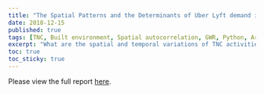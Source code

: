 ```yaml
---
title: "The Spatial Patterns and the Determinants of Uber Lyft demand in San Francisco."
date: 2018-12-15
published: true
tags: [TNC, Built environment, Spatial autocorrelation, GWR, Python, ArcGIS]
excerpt: "What are the spatial and temporal variations of TNC activities in San Francisco? Are land use, socio-economics, and transit at TAZ level related to TNC activity frequency?"
toc: true
toc_sticky: true
---
```


Please view the full report [here](https://github.com/HeZHANG0/HZ/raw/master/assets/pdf/The%20Spatial%20Patterns%20and%20the%20Determinants%20of%20Uber%20Lyft%20Pick-up%20%26%20Drop-off%20%20Frequency%20in%20San%20Francisco..pdf).
